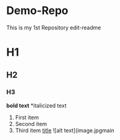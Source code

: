 # Demo-Repo
This is my 1st Repository
edit-readme
# H1
## H2
### H3
**bold text**
*italicized text
1. First item
2. Second item
3. Third item
[title](https://www.example.com)
![alt text](image.jpgmain
